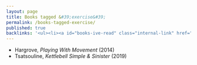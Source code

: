 ```yaml
---
layout: page
title: Books tagged &#39;exercise&#39;
permalink: /books-tagged-exercise/
published: true
backlinks: '<ul><li><a id="books-ive-read" class="internal-link" href="/books-ive-read/">Books I&#39;ve read</a></li></ul>'
---
```


* Hargrove, _Playing With Movement_ (2014) 
* Tsatsouline, _Kettlebell Simple & Sinister_ (2019) 
